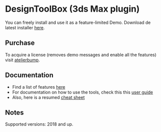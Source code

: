 # DesignToolBox (3ds Max plugin)

You can freely install and use it as a feature-limited Demo.
Download de latest installer [here](https://github.com/HAG87/designtoolbox-release/releases/latest).

## Purchase

To acquire a license (removes demo messages and enable all the features) visit [atelierbump](https://atelierbump.com).

## Documentation

* Find a list of features [here](https://atelierbump.com/features/)
* For documentation on how to use the tools, check this this [user guide](https://atelierbump.com/docs/userguide/)
* Also, here is a resumed [cheat sheet](https://atelierbump.com/dstlbx/commands)

## Notes

Supported versions: 2018 and up.
